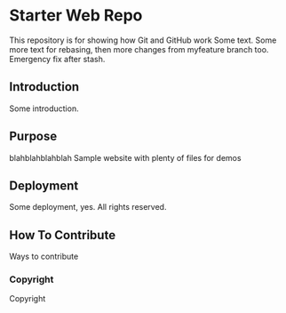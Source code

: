 # Starter Web Repo

This repository is for showing how Git and GitHub work
Some text. Some more text for rebasing, then more changes from myfeature branch too.
Emergency fix after stash.

## Introduction

Some introduction.

## Purpose

blahblahblahblah
Sample website with plenty of files for demos

## Deployment

Some deployment, yes. All rights reserved.

## How To Contribute

Ways to contribute

### Copyright
Copyright